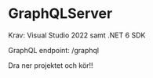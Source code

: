 # GraphQLServer

Krav: Visual Studio 2022 samt .NET 6 SDK

GraphQL endpoint: /graphql

Dra ner projektet och kör!!
